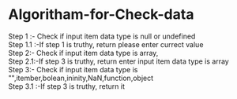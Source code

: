 # Algoritham-for-Check-data

Step 1 :- Check if input item data type is null or undefined <br/>
Step 1.1 :-If step 1 is truthy, return please enter currect value<br/>
Step 2:- Check if input item data type is array,<br/>
Step 2.1:-If step 3 is truthy, return enter input item data type is array<br/>
Step 3:- Check if input item data type is "",itember,bolean,ininity,NaN,function,object<br/>
Step 3.1 :-If step 3 is truthy, return it
